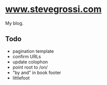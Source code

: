 # www.stevegrossi.com

My blog.

## Todo

- pagination template
- confirm URLs
- update colophon
- point root to /on/
- "by and" in book footer
- littlefoot
